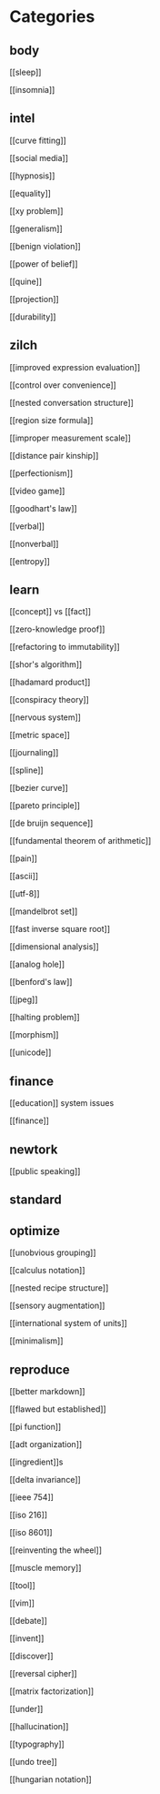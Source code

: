 # Categories

## body

[[sleep]]

[[insomnia]]

## intel

[[curve fitting]]

[[social media]]

[[hypnosis]]

[[equality]]

[[xy problem]]

[[generalism]]

[[benign violation]]

[[power of belief]]

[[quine]]

[[projection]]

[[durability]]

## zilch

[[improved expression evaluation]]

[[control over convenience]]

[[nested conversation structure]]

[[region size formula]]

[[improper measurement scale]]

[[distance pair kinship]]

[[perfectionism]]

[[video game]]

[[goodhart's law]]

[[verbal]]

[[nonverbal]]

[[entropy]]

## learn

[[concept]] vs [[fact]]

[[zero-knowledge proof]]

[[refactoring to immutability]]

[[shor's algorithm]]

[[hadamard product]]

[[conspiracy theory]]

[[nervous system]]

[[metric space]]

[[journaling]]

[[spline]]

[[bezier curve]]

[[pareto principle]]

[[de bruijn sequence]]

[[fundamental theorem of arithmetic]]

[[pain]]

[[ascii]]

[[utf-8]]

[[mandelbrot set]]

[[fast inverse square root]]

[[dimensional analysis]]

[[analog hole]]

[[benford's law]]

[[jpeg]]

[[halting problem]]

[[morphism]]

[[unicode]]

## finance

[[education]] system issues

[[finance]]

## newtork

[[public speaking]]

## standard

## optimize

[[unobvious grouping]]

[[calculus notation]]

[[nested recipe structure]]

[[sensory augmentation]]

[[international system of units]]

[[minimalism]]

## reproduce

[[better markdown]]

[[flawed but established]]

[[pi function]]

[[adt organization]]

[[ingredient]]s

[[delta invariance]]

[[ieee 754]]

[[iso 216]]

[[iso 8601]]

[[reinventing the wheel]]

[[muscle memory]]

[[tool]]

[[vim]]

[[debate]]

[[invent]]

[[discover]]

[[reversal cipher]]

[[matrix factorization]]

[[under]]

[[hallucination]]

[[typography]]

[[undo tree]]

[[hungarian notation]]
